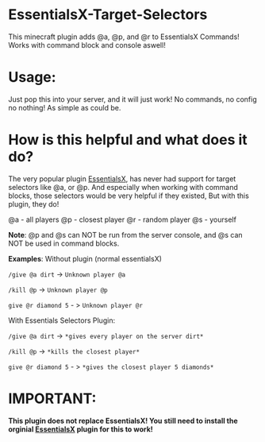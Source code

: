 # EssentialsX-Target-Selectors
This minecraft plugin adds @a, @p, and @r to EssentialsX Commands! Works with command block and console aswell!

# Usage:
Just pop this into your server, and it will just work! No commands, no config no nothing! As simple as could be.

# How is this helpful and what does it do?
The very popular plugin [EssentialsX](https://essentialsx.net), has never had support for target selectors like @a, or @p. And especially when working with command blocks, those selectors would be very helpful if they existed, But with this plugin, they do!

@a - all players
@p - closest player
@r - random player
@s - yourself

**Note**: @p and @s can NOT be run from the server console, and @s can NOT be used in command blocks.

**Examples**:
Without plugin (normal essentialsX)

`/give @a dirt` -> `Unknown player @a`

`/kill @p` -> `Unknown player @p`

`give @r diamond 5` - > `Unknown player @r`

With Essentials Selectors Plugin:

`/give @a dirt` -> `*gives every player on the server dirt*`

`/kill @p` -> `*kills the closest player*`

`give @r diamond 5` - > `*gives the closest player 5 diamonds*`

# IMPORTANT:
**This plugin does not replace EssentialsX! You still need to install the orginial [EssentialsX](https://essentialsx.net) plugin for this to work!**


